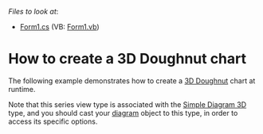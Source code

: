 <!-- default file list -->
*Files to look at*:

* [Form1.cs](./CS/3DDoughnutChart/Form1.cs) (VB: [Form1.vb](./VB/3DDoughnutChart/Form1.vb))
<!-- default file list end -->
# How to create a 3D Doughnut chart


<p>The following example demonstrates how to create a <a href="http://devexpress.com/Help/Content.aspx?help=XtraCharts&document=CustomDocument3419.htm">3D Doughnut</a> chart at runtime.</p><p>Note that this series view type is associated with the <a href="http://devexpress.com/Help/Content.aspx?help=XtraCharts&document=CustomDocument5911.htm">Simple Diagram 3D</a> type, and you should cast your <a href="http://devexpress.com/Help/Content.aspx?help=XtraCharts&document=CustomDocument6017.htm">diagram</a> object to this type, in order to access its specific options.</p>

<br/>


